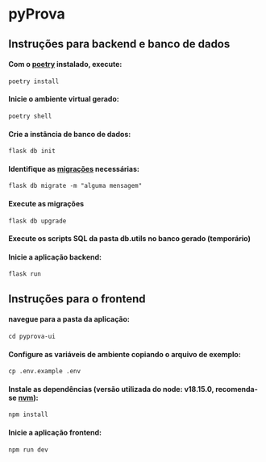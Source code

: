 # pyProva

## Instruções para backend e banco de dados
#### Com o [poetry](https://python-poetry.org) instalado, execute:
```
poetry install
```
#### Inicie o ambiente virtual gerado:
```
poetry shell
```
#### Crie a instância de banco de dados:
```
flask db init
```
#### Identifique as [migrações](https://flask-migrate.readthedocs.io/en/latest/) necessárias:
```
flask db migrate -m "alguma mensagem"
```
#### Execute as migrações
```
flask db upgrade
```
#### Execute os scripts SQL da pasta db.utils no banco gerado (temporário)
#### Inicie a aplicação backend:
```
flask run
```
## Instruções para o frontend
#### navegue para a pasta da aplicação:
```
cd pyprova-ui
```
#### Configure as variáveis de ambiente copiando o arquivo de exemplo:
```
cp .env.example .env
```
#### Instale as dependências (versão utilizada do node: v18.15.0, recomenda-se [nvm](https://github.com/nvm-sh/nvm)):
```
npm install
```
#### Inicie a aplicação frontend:
```
npm run dev
```